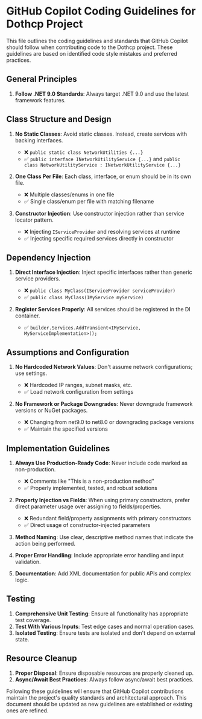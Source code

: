 # GitHub Copilot Coding Guidelines for Dothcp Project

This file outlines the coding guidelines and standards that GitHub Copilot should follow when contributing code to the Dothcp project. These guidelines are based on identified code style mistakes and preferred practices.

## General Principles

1. **Follow .NET 9.0 Standards**: Always target .NET 9.0 and use the latest framework features.

## Class Structure and Design

1. **No Static Classes**: Avoid static classes. Instead, create services with backing interfaces.
   - ❌ `public static class NetworkUtilities {...}`
   - ✅ `public interface INetworkUtilityService {...}` and `public class NetworkUtilityService : INetworkUtilityService {...}`

2. **One Class Per File**: Each class, interface, or enum should be in its own file.
   - ❌ Multiple classes/enums in one file
   - ✅ Single class/enum per file with matching filename

3. **Constructor Injection**: Use constructor injection rather than service locator pattern.
   - ❌ Injecting `IServiceProvider` and resolving services at runtime
   - ✅ Injecting specific required services directly in constructor

## Dependency Injection

1. **Direct Interface Injection**: Inject specific interfaces rather than generic service providers.
   - ❌ `public class MyClass(IServiceProvider serviceProvider)`
   - ✅ `public class MyClass(IMyService myService)`

2. **Register Services Properly**: All services should be registered in the DI container.
   - ✅ `builder.Services.AddTransient<IMyService, MyServiceImplementation>();`

## Assumptions and Configuration

1. **No Hardcoded Network Values**: Don't assume network configurations; use settings.
   - ❌ Hardcoded IP ranges, subnet masks, etc.
   - ✅ Load network configuration from settings

2. **No Framework or Package Downgrades**: Never downgrade framework versions or NuGet packages.
   - ❌ Changing from net9.0 to net8.0 or downgrading package versions
   - ✅ Maintain the specified versions

## Implementation Guidelines

1. **Always Use Production-Ready Code**: Never include code marked as non-production.
   - ❌ Comments like "This is a non-production method"
   - ✅ Properly implemented, tested, and robust solutions

2. **Property Injection vs Fields**: When using primary constructors, prefer direct parameter usage over assigning to fields/properties.
   - ❌ Redundant field/property assignments with primary constructors
   - ✅ Direct usage of constructor-injected parameters

3. **Method Naming**: Use clear, descriptive method names that indicate the action being performed.

4. **Proper Error Handling**: Include appropriate error handling and input validation.

5. **Documentation**: Add XML documentation for public APIs and complex logic.

## Testing

1. **Comprehensive Unit Testing**: Ensure all functionality has appropriate test coverage.
2. **Test With Various Inputs**: Test edge cases and normal operation cases.
3. **Isolated Testing**: Ensure tests are isolated and don't depend on external state.

## Resource Cleanup

1. **Proper Disposal**: Ensure disposable resources are properly cleaned up.
2. **Async/Await Best Practices**: Always follow async/await best practices.

Following these guidelines will ensure that GitHub Copilot contributions maintain the project's quality standards and architectural approach. This document should be updated as new guidelines are established or existing ones are refined.